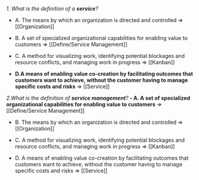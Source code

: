 *1. What is the definition of a **service**?*
- A. The means by which an organization is directed and controlled => [[Organization]]

- B. A set of specialized organizational capabilities for enabling value to customers => [[Define/Service Management]]

- C. A method for visualizing work, identifying potential blockages and resource conflicts, and managing work in progress => [[Kanban]]

- **D.A means of enabling value co-creation by facilitating outcomes that customers want to achieve, without the customer having to manage specific costs and risks** => [[Service]]

*2.What is the definition of **service management**?*
**- A. A set of specialized organizational capabilities for enabling value to customers** => [[Define/Service Management]]

- B. The means by which an organization is directed and controlled => [[Organization]]

- C. A method for visualizing work, identifying potential blockages and resource conflicts, and managing work in progress => [[Kanban]]

- D. A means of enabling value co-creation by facilitating outcomes that customers want to achieve, without the customer having to manage specific costs and risks => [[Service]]

